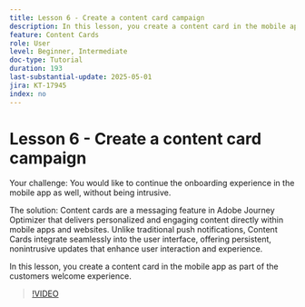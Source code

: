 ```yaml
---
title: Lesson 6 - Create a content card campaign
description: In this lesson, you create a content card in the mobile app as part of the customers' welcome experience.
feature: Content Cards
role: User
level: Beginner, Intermediate
doc-type: Tutorial
duration: 193
last-substantial-update: 2025-05-01
jira: KT-17945
index: no
---
```


# Lesson 6 - Create a content card campaign

Your challenge: You would like to continue the onboarding experience in the mobile app as well, without being intrusive.

The solution: Content cards are a messaging feature in Adobe Journey Optimizer that delivers
personalized and engaging content directly within mobile apps and websites. Unlike traditional push
notifications, Content Cards integrate seamlessly into the user interface, offering persistent, nonintrusive updates that enhance user interaction and experience.

In this lesson, you create a content card in the mobile app as part of the customers welcome
experience.

>[!VIDEO](https://video.tv.adobe.com/v/3457973/?learn=on&enablevpops)
